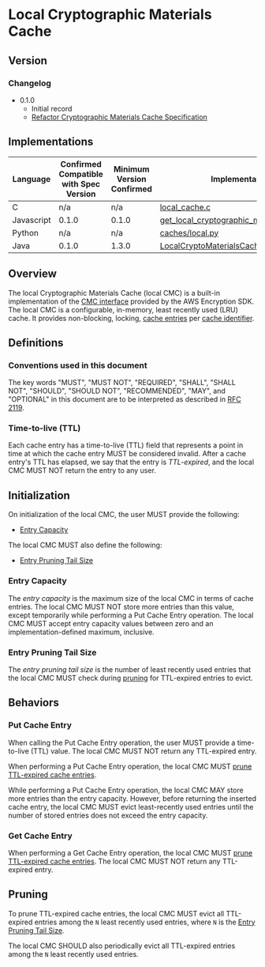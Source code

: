 [//]: # "Copyright Amazon.com Inc. or its affiliates. All Rights Reserved."
[//]: # "SPDX-License-Identifier: CC-BY-SA-4.0"

# Local Cryptographic Materials Cache

## Version

### Changelog

- 0.1.0
  - Initial record
  - [Refactor Cryptographic Materials Cache Specification](../changes/2020-07-14_refactor-cmc-spec/change.md)

## Implementations

| Language   | Confirmed Compatible with Spec Version | Minimum Version Confirmed | Implementation                                                                                                                                                                       |
| ---------- | -------------------------------------- | ------------------------- | ------------------------------------------------------------------------------------------------------------------------------------------------------------------------------------ |
| C          | n/a                                    | n/a                       | [local_cache.c](https://github.com/aws/aws-encryption-sdk-c/blob/master/source/local_cache.c)                                                                                        |
| Javascript | 0.1.0                                  | 0.1.0                     | [get_local_cryptographic_materials_cache.ts](https://github.com/aws/aws-encryption-sdk-javascript/blob/master/modules/cache-material/src/get_local_cryptographic_materials_cache.ts) |
| Python     | n/a                                    | n/a                       | [caches/local.py](https://github.com/aws/aws-encryption-sdk-python/blob/master/src/aws_encryption_sdk/caches/local.py)                                                               |
| Java       | 0.1.0                                  | 1.3.0                     | [LocalCryptoMaterialsCache.java](https://github.com/aws/aws-encryption-sdk-java/blob/master/src/main/java/com/amazonaws/encryptionsdk/caching/LocalCryptoMaterialsCache.java)        |

## Overview

The local Cryptographic Materials Cache (local CMC)
is a built-in implementation of the [CMC interface](cryptographic-materials-cache.md)
provided by the AWS Encryption SDK.
The local CMC is a configurable, in-memory, least recently used (LRU) cache.
It provides non-blocking, locking, [cache entries](cryptographic-materials-cache.md#cache-entry)
per [cache identifier](cryptographic-materials-cache.md#cache-identifier).

## Definitions

### Conventions used in this document

The key words "MUST", "MUST NOT", "REQUIRED", "SHALL", "SHALL NOT", "SHOULD", "SHOULD NOT", "RECOMMENDED", "MAY", and "OPTIONAL"
in this document are to be interpreted as described in [RFC 2119](https://tools.ietf.org/html/rfc2119).

### Time-to-live (TTL)

Each cache entry has a time-to-live (TTL) field
that represents a point in time at which the cache entry MUST be considered invalid.
After a cache entry's TTL has elapsed,
we say that the entry is _TTL-expired_,
and the local CMC MUST NOT return the entry to any user.

## Initialization

On initialization of the local CMC,
the user MUST provide the following:

- [Entry Capacity](#entry-capacity)

The local CMC MUST also define the following:

- [Entry Pruning Tail Size](#entry-pruning-tail-size)

### Entry Capacity

The _entry capacity_ is the maximum size of the local CMC in terms of cache entries.
The local CMC MUST NOT store more entries than this value,
except temporarily while performing a Put Cache Entry operation.
The local CMC MUST accept entry capacity values between zero
and an implementation-defined maximum, inclusive.

### Entry Pruning Tail Size

The _entry pruning tail size_
is the number of least recently used entries that the local CMC
MUST check during [pruning](#pruning)
for TTL-expired entries to evict.

## Behaviors

### Put Cache Entry

When calling the Put Cache Entry operation,
the user MUST provide a time-to-live (TTL) value.
The local CMC MUST NOT return any TTL-expired entry.

When performing a Put Cache Entry operation,
the local CMC MUST [prune TTL-expired cache entries](#pruning).

While performing a Put Cache Entry operation,
the local CMC MAY store more entries than the entry capacity.
However, before returning the inserted cache entry,
the local CMC MUST evict least-recently used entries
until the number of stored entries does not exceed the entry capacity.

### Get Cache Entry

When performing a Get Cache Entry operation,
the local CMC MUST [prune TTL-expired cache entries](#pruning).
The local CMC MUST NOT return any TTL-expired entry.

## Pruning

To prune TTL-expired cache entries,
the local CMC MUST evict all TTL-expired entries
among the `N` least recently used entries,
where `N` is the [Entry Pruning Tail Size](#entry-pruning-tail-size).

The local CMC SHOULD also periodically evict all TTL-expired entries
among the `N` least recently used entries.
